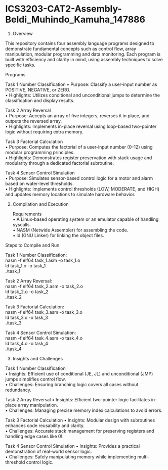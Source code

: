 # ICS3203-CAT2-Assembly-Beldi_Muhindo_Kamuha_147886

1. Overview

  This repository contains four assembly language programs designed to demonstrate fundamental concepts such as control flow, array manipulation, modular programming and data   monitoring. Each program is built with efficiency and clarity in mind, using assembly techniques to solve specific tasks.

  Programs

  Task 1 Number Classification
    • Purpose: Classify a user-input number as POSITIVE, NEGATIVE, or ZERO.  
    • Highlights: Utilizes conditional and unconditional jumps to determine the classification and display results.  

  Task 2 Array Reversal  
    • Purpose: Accepts an array of five integers, reverses it in place, and outputs the reversed array.  
    • Highlights: Implements in-place reversal using loop-based two-pointer logic without requiring extra memory.  

  Task 3 Factorial Calculation  
    • Purpose: Computes the factorial of a user-input number (0–12) using modular programming principles.  
    • Highlights: Demonstrates register preservation with stack usage and modularity through a dedicated factorial subroutine.  

  Task 4 Sensor Control Simulation  
    • Purpose: Simulates sensor-based control logic for a motor and alarm based on water-level thresholds.  
    • Highlights: Implements control thresholds (LOW, MODERATE, and HIGH) and updates memory locations to simulate hardware behavior.  

2. Compilation and Execution

   Requirements  
    • A Linux-based operating system or an emulator capable of handling syscalls.  
    • NASM (Netwide Assembler) for assembling the code.  
    • ld (GNU Linker) for linking the object files.  

  Steps to Compile and Run

  Task 1 Number Classification:  
    nasm -f elf64 task_1.asm -o task_1.o  
    ld task_1.o -o task_1  
    ./task_1  

  Task 2 Array Reversal:  
    nasm -f elf64 task_2.asm -o task_2.o  
    ld task_2.o -o task_2  
    ./task_2  

  Task 3 Factorial Calculation:  
    nasm -f elf64 task_3.asm -o task_3.o  
    ld task_3.o -o task_3  
    ./task_3  

  Task 4 Sensor Control Simulation:  
    nasm -f elf64 task_4.asm -o task_4.o  
    ld task_4.o -o task_4  
    ./task_4  

3. Insights and Challenges

  Task 1 Number Classification  
    • Insights: Efficient use of conditional (JE, JL) and unconditional (JMP) jumps simplifies control flow.  
    • Challenges: Ensuring branching logic covers all cases without redundancy.  

  Task 2 Array Reversal
    • Insights: Efficient two-pointer logic facilitates in-place array manipulation.  
    • Challenges: Managing precise memory index calculations to avoid errors.  

  Task 3 Factorial Calculation
    • Insights: Modular design with subroutines enhances code reusability and clarity.  
    • Challenges: Accurate stack management for preserving registers and handling edge cases like 0!.  

  Task 4 Sensor Control Simulation
    • Insights: Provides a practical demonstration of real-world sensor logic.  
    • Challenges: Safely manipulating memory while implementing multi-threshold control logic.  

